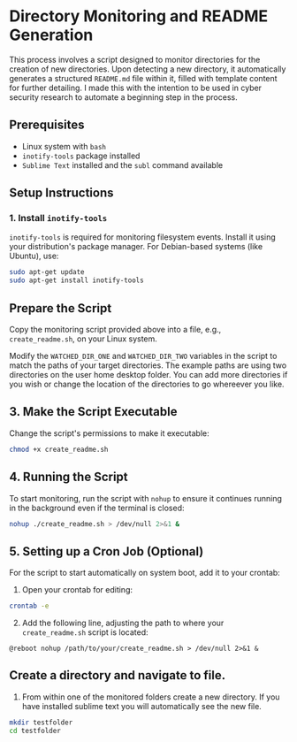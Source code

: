 # Directory Monitoring and README Generation

This process involves a script designed to monitor directories for the creation of new directories. Upon detecting a new directory, it automatically generates a structured `README.md` file within it, filled with template content for further detailing. I made this with the intention to be used in cyber security research to automate a beginning step in the process. 

## Prerequisites

- Linux system with `bash`
- `inotify-tools` package installed
- `Sublime Text` installed and the `subl` command available

## Setup Instructions

### 1. Install `inotify-tools`

`inotify-tools` is required for monitoring filesystem events. Install it using your distribution's package manager. For Debian-based systems (like Ubuntu), use:

```sh
sudo apt-get update
sudo apt-get install inotify-tools
```
## Prepare the Script

Copy the monitoring script provided above into a file, e.g., `create_readme.sh`, on your Linux system.

Modify the `WATCHED_DIR_ONE` and `WATCHED_DIR_TWO` variables in the script to match the paths of your target directories. The example paths are using two directories on the user home desktop folder. You can add more directories if you wish or change the location of the directories to go whereever you like. 

## 3. Make the Script Executable

Change the script's permissions to make it executable:

```sh
chmod +x create_readme.sh
```
## 4. Running the Script

To start monitoring, run the script with `nohup` to ensure it continues running in the background even if the terminal is closed:

```sh
nohup ./create_readme.sh > /dev/null 2>&1 &
```
## 5. Setting up a Cron Job (Optional)

For the script to start automatically on system boot, add it to your crontab:

1. Open your crontab for editing:

```sh
crontab -e
```
2. Add the following line, adjusting the path to where your `create_readme.sh` script is located:

```cron
@reboot nohup /path/to/your/create_readme.sh > /dev/null 2>&1 &
```

## Create a directory and navigate to file. 
1. From within one of the monitored folders create a new directory. If you have installed sublime text you will automatically see the new file. 
```sh
mkdir testfolder
cd testfolder
```
